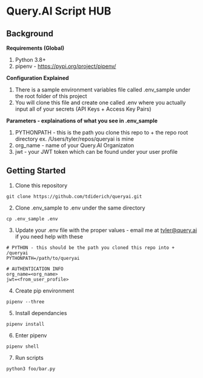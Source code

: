 # Query.AI Script HUB

## Background
**Requirements (Global)**
1. Python 3.8+
2. pipenv - https://pypi.org/project/pipenv/

**Configuration Explained**
1. There is a sample environment variables file called .env_sample under the root folder of this project
2. You will clone this file and create one called .env where you actually input all of your secrets (API Keys + Access Key Pairs)

**Parameters - explainations of what you see in .env_sample**
1. PYTHONPATH - this is the path you clone this repo to + the repo root directory ex. /Users/tyler/repos/queryai is mine
2. org_name - name of your Query.AI Organizaton
3. jwt - your JWT token which can be found under your user profile



## Getting Started
1. Clone this repository
```
git clone https://github.com/tdiderich/queryai.git
```
2. Clone .env_sample to .env under the same directory
```
cp .env_sample .env
```
3. Update your .env file with the proper values - email me at tyler@query.ai if you need help with these
```
# PYTHON - this should be the path you cloned this repo into + /queryai
PYTHONPATH=/path/to/queryai

# AUTHENTICATION INFO
org_name=<org_name>
jwt=<from_user_profile>
```
4. Create pip environment
```
pipenv --three
```
5. Install dependancies
```
pipenv install
```
6. Enter pipenv
```
pipenv shell
```
7. Run scripts
```
python3 foo/bar.py
```
